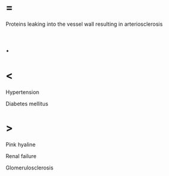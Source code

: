 # =

Proteins leaking into the vessel wall resulting in arteriosclerosis

# .

# <

Hypertension

Diabetes mellitus

# >

Pink hyaline

Renal failure

Glomerulosclerosis
